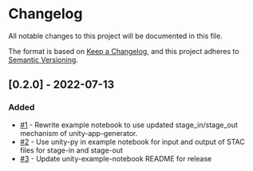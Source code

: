 # Changelog

All notable changes to this project will be documented in this file. 

The format is based on [Keep a Changelog](https://keepachangelog.com/en/1.0.0/),
and this project adheres to [Semantic Versioning](https://semver.org/spec/v2.0.0.html).

## [0.2.0] - 2022-07-13

### Added 

- [#1](https://github.com/unity-sds/unity-example-application/issues/1) - Rewrite example notebook to use updated stage_in/stage_out mechanism of unity-app-generator.
- [#2](https://github.com/unity-sds/unity-example-application/issues/2) - Use unity-py in example notebook for input and output of STAC files for stage-in and stage-out
- [#3](https://github.com/unity-sds/unity-example-application/issues/3) - Update unity-example-notebook README for release
